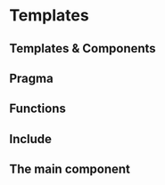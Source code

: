 # Templates
   ## Templates & Components
   ## Pragma
   ## Functions
   ## Include
   ## The main component